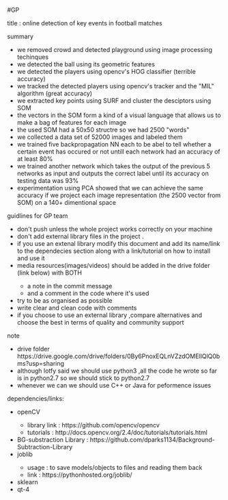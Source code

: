 <p>#GP</p> 
</p>title : online detection of key events in football matches</p>
<p>summary</p>
<ul>
	<li> we removed crowd and detected playground using image processing techinques </li>
	<li> we detected the ball using its geometric features </li>
	<li> we detected the players using opencv's HOG classifier (terrible accuracy) </li>
	<li> we tracked the detected players using opencv's tracker and the "MIL" algorithm (great accuracy) </li>
	<li> we extracted key points using SURF and cluster the desciptors using SOM </li>
	<li> the vectors in the SOM form a kind of a visual language that allows us to make a bag of features for each image</li>
	<li> the used SOM had a 50x50 structre so we had 2500 "words" </li>
	<li> we collected a data set of 52000 images and labeled them </li>
	<li> we trained five backpropagation NN each to be abel to tell whether a certain event has occured or not untill each network had an accuracy of at least 80% </li>
	<li> we trained another network which takes the output of the previous 5 networks as input and outputs the correct label until its accuracy on testing data was 93% </li>
	<li> experimentation using PCA showed that we can achieve the same accuracy if we project each image representation (the 2500 vector from SOM) on a 140+ dimentional space </li>
</ul>
</li> guidlines for GP team </li>
<ul>
	<li> don't push unless the whole project works correctly on your machine </li>
	<li> don't add external library files in the project . </li>
	<li> if you use an extenal library modify this document and add its name/link to the dependecies section along with a link/tutorial on how to install and use it </li>
	<li> media resources(images/videos) should be added in the drive folder (link below) with BOTH  </li>
	<ul>
		<li> a note in the commit message </li>
		<li> and a comment in the code where it's used </li>
	</ul>
	<li> try to be as organised as possible </li>
	<li> write clear and clean code with comments </li>
	<li> if you choose to use an external library ,compare alternatives and choose the best in terms of quality and community support </li>
</ul>

note
<ul>
	<li> drive folder https://drive.google.com/drive/folders/0By6PnoxEQLnVZzdOMElIQlQ0bms?usp=sharing </li>
	<li> although lotfy said we should use python3 ,all the code he wrote so far is in python2.7 so we should stick to python2.7 </li>	
	<li> whenever we can we should use C++ or Java for peformence issues</li>
</ul>


dependencies/links:
<ul>
	<li> openCV  </li>
	<ul>
		<li> library link : https://github.com/opencv/opencv </li>
		<li> tutorials : http://docs.opencv.org/2.4/doc/tutorials/tutorials.html </li>		
	</ul>
	<li> BG-substraction Library : https://github.com/dparks1134/Background-Subtraction-Library </li>
	<li> joblib </li>
	<ul>
		<li> usage : to save models/objects to files and reading them back </li>
		<li> link : https://pythonhosted.org/joblib/ </li>
	</ul>
	<li> sklearn </li>
	<li> qt-4 </li>
</ul>
